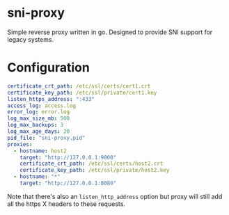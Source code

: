 # sni-proxy

Simple reverse proxy written in go. Designed to provide SNI support for legacy systems.

# Configuration

```yml
certificate_crt_path: /etc/ssl/certs/cert1.crt
certificate_key_path: /etc/ssl/private/cert1.key
listen_https_address: ":433"
access_log: access.log
error_log: error.log
log_max_size_mb: 500
log_max_backups: 3
log_max_age_days: 20
pid_file: "sni-proxy.pid"
proxies:
  - hostname: host2
    target: "http://127.0.0.1:9000"
    certificate_crt_path: /etc/ssl/certs/host2.crt
    certificate_key_path: /etc/ssl/private/host2.key
  - hostname: "*"
    target: "http://127.0.0.1:8080"

```

Note that there's also an `listen_http_address` option but proxy will still add all the https X headers to these requests.
